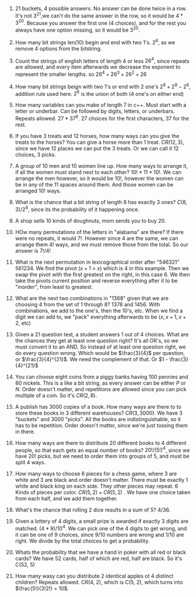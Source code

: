 1. 21 buckets, 4 possible answers. No answer can be done twice in a row.
It's not $3^{21}$,we can't do the same answer in the row, so it would be $4*3^{20}$. Because you answer the first one (4 choices), and for the rest you always have one option missing, so it would be $3^{20}$.

2. How many bit strings len(10) begin and end with two 1's. 
$2^6$, as we remove 4 options from the bitstring.

3. Count the strings of english letters of length 4 or less
$26^4$, since repeats are allowed, and every item afterwards we decrease the exponent to represent the smaller lengths. so $26^4 + 26^3 + 26^2 + 26$

4. How many bit strings beign with two 1's or end with 2 one's
	$2^8 + 2^8 - 2^6$, addition rule used here. $2^6$ is the union of both (4 one's on either end)

5. How many variables can you make of length 7 in c++. Must start with a letter or underbar. Can be followed by digits, letters, or underbars. Repeats allowed.
	$27*37^6$. 27 choices for the first characters, 37 for the rest.

6. If you have 3 treats and 12 horses, how many ways can you give the treats to the horses? You can give a horse more than 1 treat.
	$CR(12, 3)$, since we have 12 places we can put the 3 treats. Or we can call it 12 choices, 3 picks.

7. A group of 10 men and 10 women line up. How many ways to arrange it, if all the women must stand next to each other?
$10! * 11 * 10!$. We can arrange the men however, so it would be $10!$, however the women can be in any of the 11 spaces around them. And those women can be arranged $10!$ ways. 

8. What is the chance that a bit string of length 8 has exactly 3 ones?
$C(8, 3) / 2^8$, since its the probability of it happening once.

9. A shop sells 10 kinds of doughnuts, mom sends you to buy 20. 

10. HOw many permutations of the letters in "alabama" are there?
If there were no repeats, it would $7!$. However since 4 are the same, we can arrange them $4!$ ways, and we must remove those from the total. So our answer is $7! / 4!$

11. What is the next permutation in lexicographical order after "546321"
$561234$. We find the pivot ($x+1$ > $x$) which is $4$ in this example. Then we swap the pivot with the first greatest on the right, in this case $6$. We then take the pivots current position and reverse everything after it to be "inorder", from least to greatest.

12. What are the next two combinations in "1368" given that we are choosing 4 from the set of 1 through 8?
$1378$ and $1456$. With combinations, we add to the one's, then the 10's, etc. When we find a digit we can add to, we "pack" everything afterwards to be ($x, x+1, x+2$, etc)

13. Given a 21 question test, a student answers 1 out of 4 choices. What are the chances they get at least one question right?
It's all OR's, so we must convert it to an AND. So instead of at least one question right, we do every question wrong. Which would be $\frac{3}{4}$ per question, or $\frac{3}{4}^{21}$. We need the complement of that. Or $1 - \frac{3}{4}^{21}$

14. You can choose eight coins from a piggy banks having 100 pennies and 80 nickels.
This is a like a bit string, as every answer can be either *P* or *N*. Order doesn't matter, and repetitions are allowed since you can pick multiple of a coin. So it's $CR(2, 8)$. 

15. A publish has 3000 copies of a book. How many ways are there to to store these books in 3 different warehouses?
$CR(3, 3000)$. We have 3 "buckets" and 3000 "picks". All the books are indistinguishable, so it has to be repetition. Order doesn't matter, since we're just tossing them in there.

16. How many ways are there to distribute 20 different books to 4 different people, so that each gets an equal number of books?
$20! / (5!)^4$, since we have $20!$ picks, but we need to order them into groups of 5, and must be split 4 ways. 

17. How many ways to choose 6 pieces for a chess game, where 3 are white and 3 are black and order doesn't matter. There must be exactly 1 white and black king on each side. They other pieces may repeat. 6 Kinds of pieces per color. 
$CR(5, 2) + CR(5, 2)$ . We have one choice taken from each half, and we add them together. 

18. What's the chance that rolling 2 dice results in a sum of 5?
$4/36$. 

19. Given a lottery of 4 digits, a small prize is awarded if exactly 3 digits are matched. 
$(4*9)/10^4$. We can pick one of the 4 digits to get wrong, and it can be one of 9 choices, since 9/10 numbers are wrong and 1/10 are right. We divide by the total choices to get a probability.

20. Whats the probability that we have a hand in poker with all red or black cards?
We have 52 cards, half of which are red, half are black. So it's C(52, 5)

21. How many wasy can you distribute 2 identical apples ot 4 distinct children? Repeats allowed.
CR(4, 2), which is C(5, 2), which turns into $\frac{5!}{3!2!} = 10$.